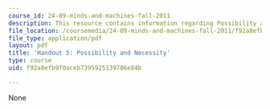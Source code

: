 ```yaml
---
course_id: 24-09-minds-and-machines-fall-2011
description: This resource contains information regarding Possibility and Necessity.
file_location: /coursemedia/24-09-minds-and-machines-fall-2011/f92a8efb9f0aceb7395925139786e84b_MIT24_09F11_poss_nec.pdf
file_type: application/pdf
layout: pdf
title: 'Handout 5: Possibility and Necessity'
type: course
uid: f92a8efb9f0aceb7395925139786e84b

---
```

None